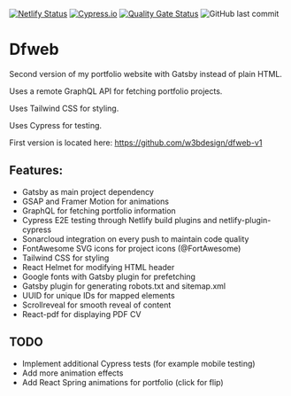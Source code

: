 [![Netlify Status](https://api.netlify.com/api/v1/badges/b4611f60-865d-4387-a096-125d89c96228/deploy-status)](https://app.netlify.com/sites/elegant-sinoussi-21cfec/deploys)
[![Cypress.io](https://img.shields.io/badge/tested%20with-Cypress-04C38E.svg)](https://www.cypress.io/)
[![Quality Gate Status](https://sonarcloud.io/api/project_badges/measure?project=w3bdesign_dfweb&metric=alert_status)](https://sonarcloud.io/dashboard?id=w3bdesign_dfweb)
![GitHub last commit](https://img.shields.io/github/last-commit/w3bdesign/dfweb)

# Dfweb

Second version of my portfolio website with Gatsby instead of plain HTML.

Uses a remote GraphQL API for fetching portfolio projects.

Uses Tailwind CSS for styling.

Uses Cypress for testing.

First version is located here: https://github.com/w3bdesign/dfweb-v1

## Features:

- Gatsby as main project dependency
- GSAP and Framer Motion for animations
- GraphQL for fetching portfolio information
- Cypress E2E testing through Netlify build plugins and netlify-plugin-cypress
- Sonarcloud integration on every push to maintain code quality
- FontAwesome SVG icons for project icons (@FortAwesome)
- Tailwind CSS for styling
- React Helmet for modifying HTML header
- Google fonts with Gatsby plugin for prefetching
- Gatsby plugin for generating robots.txt and sitemap.xml
- UUID for unique IDs for mapped elements
- Scrollreveal for smooth reveal of content
- React-pdf for displaying PDF CV

## TODO

- Implement additional Cypress tests (for example mobile testing)
- Add more animation effects
- Add React Spring animations for portfolio (click for flip)
